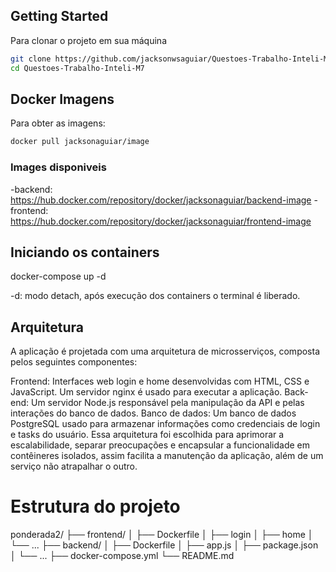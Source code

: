 ## Getting Started

Para clonar o projeto em sua máquina

```bash
git clone https://github.com/jacksonwsaguiar/Questoes-Trabalho-Inteli-M7.git
cd Questoes-Trabalho-Inteli-M7
```
## Docker Imagens
Para obter as imagens:
```bash
docker pull jacksonaguiar/image
```
### Images disponiveis

-backend: https://hub.docker.com/repository/docker/jacksonaguiar/backend-image
-frontend: https://hub.docker.com/repository/docker/jacksonaguiar/frontend-image
## Iniciando os containers
docker-compose up -d

-d: modo detach, após execução dos containers o terminal é liberado.

## Arquitetura
A aplicação é projetada com uma arquitetura de microsserviços, composta pelos seguintes componentes:

Frontend: Interfaces web login e home desenvolvidas com HTML, CSS e JavaScript. Um servidor nginx é usado para executar a aplicação.
Back-end: Um servidor Node.js responsável pela manipulação da API e pelas interações do banco de dados.
Banco de dados: Um banco de dados PostgreSQL usado para armazenar informações como credenciais de login e tasks do usuário.
Essa arquitetura foi escolhida para aprimorar a escalabilidade, separar preocupações e encapsular a funcionalidade em contêineres isolados, assim facilita a manutenção da aplicação, além de um serviço não atrapalhar o outro.
# Estrutura do projeto
ponderada2/
├── frontend/
│   ├── Dockerfile
│   ├── login
│   ├── home
│   └── ...
├── backend/
│   ├── Dockerfile
│   ├── app.js
│   ├── package.json
│   └── ...
├── docker-compose.yml
└── README.md
